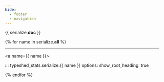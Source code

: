 ```yaml
---
hide:
  - footer
  - navigation
---
```


{{ serialize.__doc__ }}

{% for name in serialize.__all__ %}

<hr>

<a name={{ name }}></a>

::: typeshed_stats.serialize.{{ name }}
    options:
      show_root_heading: true

{% endfor %}
